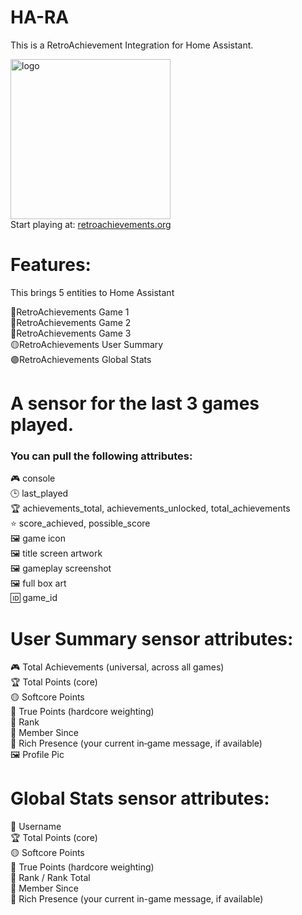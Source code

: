 # HA-RA 
This is a RetroAchievement Integration for Home Assistant.

<img width="256" height="256" alt="logo" src="https://github.com/user-attachments/assets/1192e0ad-14ff-40ec-bb83-3ce8af7d0de0"/><br>
Start playing at: [retroachievements.org](https://retroachievements.org/)

# Features:
This brings 5 entities to Home Assistant

🔵RetroAchievements Game 1<br>
🔵RetroAchievements Game 2<br>
🔵RetroAchievements Game 3<br>
🟡RetroAchievements User Summary<br>
🟣RetroAchievements Global Stats

# A sensor for the last 3 games played.<br><h3>You can pull the following attributes:</h3>
🎮 console<br>
🕒 last_played<br>
🏆 achievements_total, achievements_unlocked, total_achievements<br>
⭐ score_achieved, possible_score<br>
🖼️ game icon<br>
🖼️ title screen artwork<br>
🖼️ gameplay screenshot<br>
🖼️ full box art<br>
🆔 game_id

# User Summary sensor attributes:<Br>
🎮 Total Achievements (universal, across all games)<br>
🏆 Total Points (core)<br>
🟡 Softcore Points<br>
🔵 True Points (hardcore weighting)<br>
🥇 Rank<br>
🧑 Member Since<br>
💬 Rich Presence (your current in‑game message, if available)<br>
🖼️ Profile Pic

# Global Stats sensor attributes:
🧑 Username<br>
🏆 Total Points (core)<br>
🟡 Softcore Points<br>
🔵 True Points (hardcore weighting)<br>
🥇 Rank / Rank Total<br>
🧑 Member Since<br>
💬 Rich Presence (your current in-game message, if available)
